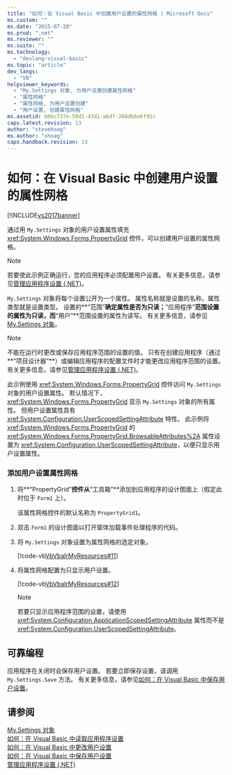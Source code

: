 ```yaml
---
title: "如何：在 Visual Basic 中创建用户设置的属性网格 | Microsoft Docs"
ms.custom: ""
ms.date: "2015-07-20"
ms.prod: ".net"
ms.reviewer: ""
ms.suite: ""
ms.technology: 
  - "devlang-visual-basic"
ms.topic: "article"
dev_langs: 
  - "VB"
helpviewer_keywords: 
  - "My.Settings 对象, 为用户设置创建属性网格"
  - "属性网格"
  - "属性网格, 为用户设置创建"
  - "用户设置, 创建属性网格"
ms.assetid: b0bc737e-50d1-43d1-a6df-268db6e6f91c
caps.latest.revision: 13
author: "stevehoag"
ms.author: "shoag"
caps.handback.revision: 13
---
```

# 如何：在 Visual Basic 中创建用户设置的属性网格
[!INCLUDE[vs2017banner](../../../../visual-basic/includes/vs2017banner.md)]

通过用 `My.Settings` 对象的用户设置属性填充 <xref:System.Windows.Forms.PropertyGrid> 控件，可以创建用户设置的属性网格。  
  
> [!NOTE]
>  若要使此示例正确运行，您的应用程序必须配置用户设置。  有关更多信息，请参见[管理应用程序设置 \(.NET\)](/visual-studio/ide/managing-application-settings-dotnet)。  
  
 `My.Settings` 对象将每个设置公开为一个属性。  属性名称就是设置的名称，属性类型就是设置类型。  设置的**“范围”**确定属性是否为只读；**“应用程序”**范围设置的属性为只读，而**“用户”**范围设置的属性为读写。  有关更多信息，请参见[My.Settings 对象](../../../../visual-basic/language-reference/objects/my-settings-object.md)。  
  
> [!NOTE]
>  不能在运行时更改或保存应用程序范围的设置的值。  只有在创建应用程序（通过**“项目设计器”**）或编辑应用程序的配置文件时才能更改应用程序范围的设置。  有关更多信息，请参见[管理应用程序设置 \(.NET\)](/visual-studio/ide/managing-application-settings-dotnet)。  
  
 此示例使用 <xref:System.Windows.Forms.PropertyGrid> 控件访问 `My.Settings` 对象的用户设置属性。  默认情况下，<xref:System.Windows.Forms.PropertyGrid> 显示 `My.Settings` 对象的所有属性。  但用户设置属性具有 <xref:System.Configuration.UserScopedSettingAttribute> 特性。  此示例将 <xref:System.Windows.Forms.PropertyGrid> 的 <xref:System.Windows.Forms.PropertyGrid.BrowsableAttributes%2A> 属性设置为 <xref:System.Configuration.UserScopedSettingAttribute>，以便只显示用户设置属性。  
  
### 添加用户设置属性网格  
  
1.  将**“PropertyGrid”**控件从**“工具箱”**添加到应用程序的设计图面上（假定此时位于  `Form1` 上）。  
  
     该属性网格控件的默认名称为 `PropertyGrid1`。  
  
2.  双击 `Form1` 的设计图面以打开窗体加载事件处理程序的代码。  
  
3.  将 `My.Settings` 对象设置为属性网格的选定对象。  
  
     [!code-vb[VbVbalrMyResources#11](../../../../visual-basic/developing-apps/programming/app-settings/codesnippet/VisualBasic/how-to-create-property-grids-for-user-settings_1.vb)]  
  
4.  将属性网格配置为只显示用户设置。  
  
     [!code-vb[VbVbalrMyResources#12](../../../../visual-basic/developing-apps/programming/app-settings/codesnippet/VisualBasic/how-to-create-property-grids-for-user-settings_2.vb)]  
  
    > [!NOTE]
    >  若要只显示应用程序范围的设置，请使用 <xref:System.Configuration.ApplicationScopedSettingAttribute> 属性而不是 <xref:System.Configuration.UserScopedSettingAttribute>。  
  
## 可靠编程  
 应用程序在关闭时会保存用户设置。  若要立即保存设置，请调用 `My.Settings.Save` 方法。  有关更多信息，请参见[如何：在 Visual Basic 中保存用户设置](../../../../visual-basic/developing-apps/programming/app-settings/how-to-persist-user-settings.md)。  
  
## 请参阅  
 [My.Settings 对象](../../../../visual-basic/language-reference/objects/my-settings-object.md)   
 [如何：在 Visual Basic 中读取应用程序设置](../../../../visual-basic/developing-apps/programming/app-settings/how-to-read-application-settings.md)   
 [如何：在 Visual Basic 中更改用户设置](../../../../visual-basic/developing-apps/programming/app-settings/how-to-change-user-settings.md)   
 [如何：在 Visual Basic 中保存用户设置](../../../../visual-basic/developing-apps/programming/app-settings/how-to-persist-user-settings.md)   
 [管理应用程序设置 \(.NET\)](/visual-studio/ide/managing-application-settings-dotnet)